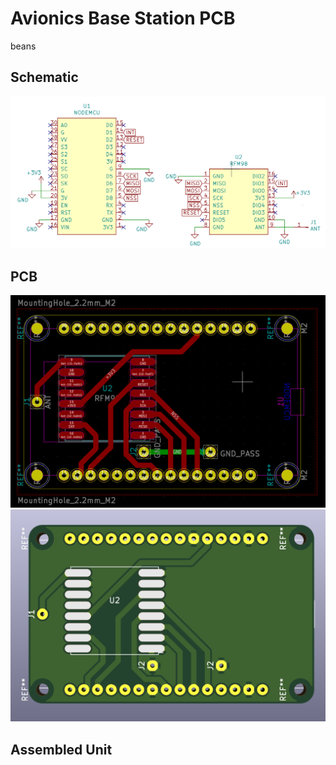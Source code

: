 # Avionics Base Station PCB

beans

## Schematic

![schematic](images/schematic.png)

## PCB

![PCB](images/PCB.png)
![render](images/render.png)

## Assembled Unit
